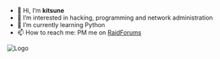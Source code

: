 - 👋 Hi, I’m **kitsune**
- 👀 I’m interested in hacking, programming and network administration
- 🌱 I’m currently learning Python
- 📫 How to reach me: PM me on [RaidForums](https://raidforums.com/User-k1tsune)

![Logo](https://external-content.duckduckgo.com/iu/?u=https://i.imgur.com/NReDmSl.png)

<!---
kitsunefoxr/kitsunefoxr is a ✨ special ✨ repository because its `README.md` (this file) appears on your GitHub profile.
You can click the Preview link to take a look at your changes.
--->

<!--- https://external-content.duckduckgo.com/iu/?u=https://i.imgur.com/NReDmSl.png --->
